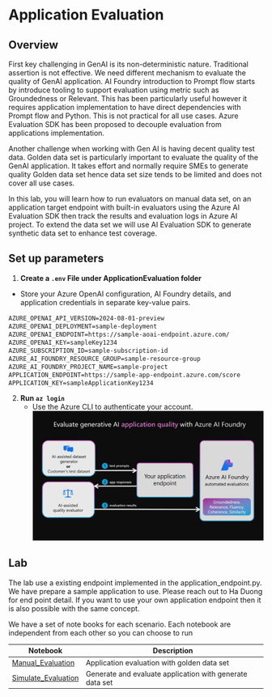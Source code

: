 # Application Evaluation
## Overview
First key challenging in GenAI is its non-deterministic nature. Traditional assertion is not effective. We need different mechanism to evaluate the quality of GenAI application. AI Foundry introduction to Prompt flow starts by introduce tooling to support evaluation using metric such as Groundedness or Relevant. This has been particularly useful however it requires application implementation to have direct dependencies with Prompt flow and Python. This is not practical for all use cases. Azure Evaluation SDK has been proposed to decouple evaluation from applications implementation. 

Another challenge when working with Gen AI is having decent quality test data. Golden data set is particularly important to evaluate the quality of the GenAI application. It takes effort and normally require SMEs to generate quality Golden data set hence data set size tends to be limited and does not cover all use cases.

In this lab, you will learn how to run evaluators on manual data set, on an application target endpoint with built-in evaluators using the Azure AI Evaluation SDK then track the results and evaluation logs in Azure AI project. To extend the data set we will use AI Evaluation SDK to generate synthetic data set to enhance test coverage.

## Set up parameters
1. **Create a `.env` File under ApplicationEvaluation folder**  
- Store your Azure OpenAI configuration, AI Foundry details, and application credentials in separate key-value pairs.
```
AZURE_OPENAI_API_VERSION=2024-08-01-preview
AZURE_OPENAI_DEPLOYMENT=sample-deployment
AZURE_OPENAI_ENDPOINT=https://sample-aoai-endpoint.azure.com/
AZURE_OPENAI_KEY=sampleKey1234
AZURE_SUBSCRIPTION_ID=sample-subscription-id
AZURE_AI_FOUNDRY_RESOURCE_GROUP=sample-resource-group
AZURE_AI_FOUNDRY_PROJECT_NAME=sample-project
APPLICATION_ENDPOINT=https://sample-app-endpoint.azure.com/score
APPLICATION_KEY=sampleApplicationKey1234
```

2. **Run `az login`**  
   - Use the Azure CLI to authenticate your account.
![Application Eval Diagram](applicationeval.png)

## Lab
The lab use a existing endpoint implemented in the application_endpoint.py. We have prepare a sample application to use. Please reach out to Ha Duong for end point detail.
If you want to use your own application endpoint then it is also possible with the same concept.

We have a set of note books for each scenario. Each notebook are independent from each other so you can choose to run 

| Notebook                                        | Description                                               |
|-------------------------------------------------|-----------------------------------------------------------|
|[Manual_Evaluation](Manual_Evaluation.ipynb)     | Application evaluation with golden data set               |
|[Simulate_Evaluation](Simulate_Evaluation.ipynb) | Generate and evaluate application with generate data set  |
